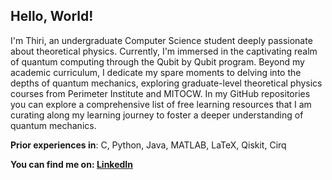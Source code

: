 ## Hello, World!

I'm Thiri, an undergraduate Computer Science student deeply passionate about theoretical physics. Currently, I'm immersed in the captivating realm of quantum computing through the Qubit by Qubit program. Beyond my academic curriculum, I dedicate my spare moments to delving into the depths of quantum mechanics, exploring graduate-level theoretical physics courses from Perimeter Institute and MITOCW. In my GitHub repositories you can explore a comprehensive list of free learning resources that I am curating along my learning journey to foster a deeper understanding of quantum mechanics. 

**Prior experiences in**: C, Python, Java, MATLAB, LaTeX, Qiskit, Cirq

**You can find me on: [LinkedIn](https://www.linkedin.com/in/thiriyaminhsu/)**

